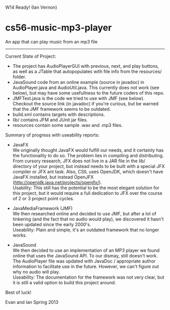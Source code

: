 W14 Ready! (Ian Vernon)

cs56-music-mp3-player
=====================

An app that can play music from an mp3 file

--------

Current State of Project:
- The project has AudioPlayerGUI with previous, next, and play buttons, as well as a JTable that autopopulates with file info from the resources/ folder.
- JavaSound code from an online example (source in javadoc) in AudioPlayer.java and AudioUtil.java. This currently does not work (see below), but may have some usefullness to the future coders of this repo.
- JMFTest.java is the code we tried to use with JMF (see below). Checkout the source link (in javadoc) if you're curious, but be warned that the JMF framework seems to be outdated.
- build.xml contains targets with descriptions.
- lib/ contains JFM and JUnit jar files.
- resources contain some sample .wav and .mp3 files.

Summary of progress with useability reports:
- JavaFX  <br />
  We originally thought JavaFX would fulfill our needs, and it certainly has the functionality to do so. The problem lies in compiling and distributing. From cursory research, JFX does not live in a JAR file in the lib/ directory of your project, but instead needs to be built with a special JFX compiler or JFX ant task. Also, CSIL uses OpenJDK, which doesn't have JavaFX installed, but instead OpenJFX (http://openjdk.java.net/projects/openjfx/).  <br />
  Usability: This still has the potential to be the most elegant solution for this project, but it would require a full dedication to JFX over the course of 2 or 3 project point cycles.

- JavaMediaFramework (JMF)  <br />
  We then researched online and decided to use JMF, but after a lot of tinkering (and the fact that no audio would play), we discovered it hasn't been updated since the early 2000's.  <br /> 
  Useability: Plain and simple, it's an outdated framework that no longer works.

- JavaSound  <br />
  We then decided to use an implementation of an MP3 player we found online that uses the JavaSound API. To our dismay, still doesn't work. The AudioPlayer file was updated with JavaDoc / appropriate author information to facilitate use in the future. However, we can't figure out why no audio will play.  <br />
  Useability: The documentation for the framework was not very clear, but it is still a valid option to build this project around.

Best of luck!

Evan and Ian
Spring 2013


